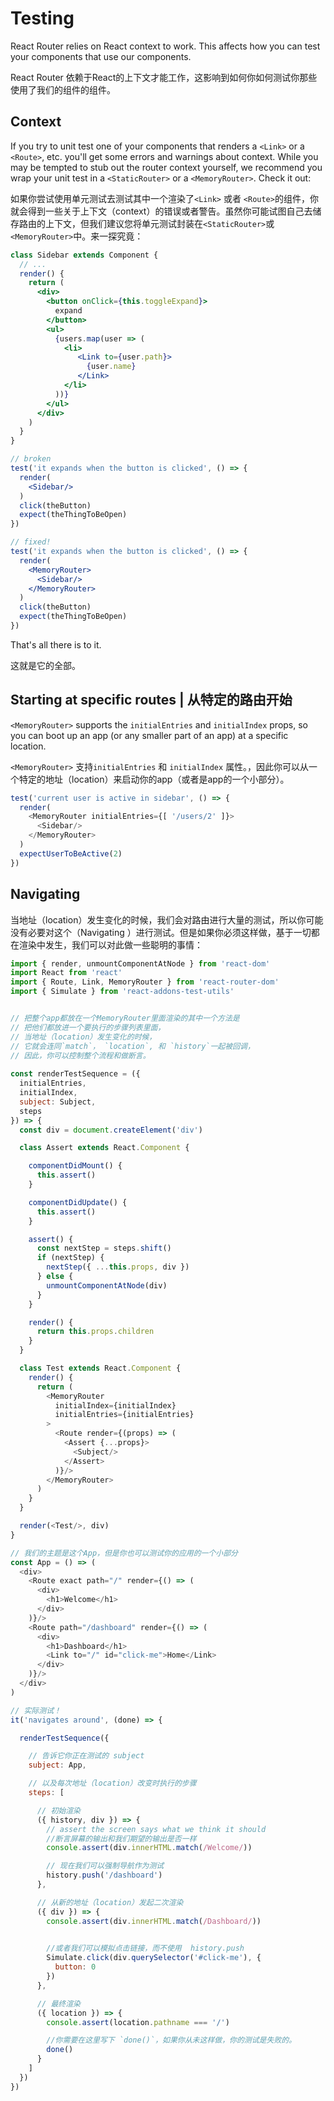 # Testing

React Router relies on React context to work. This affects how you can
test your components that use our components.

React Router 依赖于React的上下文才能工作，这影响到如何你如何测试你那些使用了我们的组件的组件。

## Context

If you try to unit test one of your components that renders a `<Link>` or a `<Route>`, etc. you'll get some errors and warnings about context.  While you may be tempted to stub out the router context yourself, we recommend you wrap your unit test in a `<StaticRouter>` or a `<MemoryRouter>`. Check it out:

如果你尝试使用单元测试去测试其中一个渲染了`<Link>` 或者 `<Route>`的组件，你就会得到一些关于上下文（context）的错误或者警告。虽然你可能试图自己去储存路由的上下文，但我们建议您将单元测试封装在`<StaticRouter>`或`<MemoryRouter>`中。来一探究竟：

```jsx
class Sidebar extends Component {
  // ...
  render() {
    return (
      <div>
        <button onClick={this.toggleExpand}>
          expand
        </button>
        <ul>
          {users.map(user => (
            <li>
               <Link to={user.path}>
                 {user.name}
               </Link>
            </li>
          ))}
        </ul>
      </div>
    )
  }
}

// broken
test('it expands when the button is clicked', () => {
  render(
    <Sidebar/>
  )
  click(theButton)
  expect(theThingToBeOpen)
})

// fixed!
test('it expands when the button is clicked', () => {
  render(
    <MemoryRouter>
      <Sidebar/>
    </MemoryRouter>
  )
  click(theButton)
  expect(theThingToBeOpen)
})
```

That's all there is to it.

这就是它的全部。

## Starting at specific routes | 从特定的路由开始

`<MemoryRouter>` supports the `initialEntries` and `initialIndex` props,
so you can boot up an app (or any smaller part of an app) at a specific
location.

`<MemoryRouter>` 支持`initialEntries` 和 `initialIndex` 属性。，因此你可以从一个特定的地址（location）来启动你的app（或者是app的一个小部分）。 


```js
test('current user is active in sidebar', () => {
  render(
    <MemoryRouter initialEntries={[ '/users/2' ]}>
      <Sidebar/>
    </MemoryRouter>
  )
  expectUserToBeActive(2)
})
```

## Navigating


当地址（location）发生变化的时候，我们会对路由进行大量的测试，所以你可能没有必要对这个（Navigating
）进行测试。但是如果你必须这样做，基于一切都在渲染中发生，我们可以对此做一些聪明的事情：

```js
import { render, unmountComponentAtNode } from 'react-dom'
import React from 'react'
import { Route, Link, MemoryRouter } from 'react-router-dom'
import { Simulate } from 'react-addons-test-utils'


// 把整个app都放在一个MemoryRouter里面渲染的其中一个方法是
// 把他们都放进一个要执行的步骤列表里面，
// 当地址（location）发生变化的时候，
// 它就会连同`match`， `location`, 和 `history`一起被回调，
// 因此，你可以控制整个流程和做断言。
 
const renderTestSequence = ({
  initialEntries,
  initialIndex,
  subject: Subject,
  steps
}) => {
  const div = document.createElement('div')

  class Assert extends React.Component {

    componentDidMount() {
      this.assert()
    }

    componentDidUpdate() {
      this.assert()
    }

    assert() {
      const nextStep = steps.shift()
      if (nextStep) {
        nextStep({ ...this.props, div })
      } else {
        unmountComponentAtNode(div)
      }
    }

    render() {
      return this.props.children
    }
  }

  class Test extends React.Component {
    render() {
      return (
        <MemoryRouter
          initialIndex={initialIndex}
          initialEntries={initialEntries}
        >
          <Route render={(props) => (
            <Assert {...props}>
              <Subject/>
            </Assert>
          )}/>
        </MemoryRouter>
      )
    }
  }

  render(<Test/>, div)
}

// 我们的主题是这个App，但是你也可以测试你的应用的一个小部分
const App = () => (
  <div>
    <Route exact path="/" render={() => (
      <div>
        <h1>Welcome</h1>
      </div>
    )}/>
    <Route path="/dashboard" render={() => (
      <div>
        <h1>Dashboard</h1>
        <Link to="/" id="click-me">Home</Link>
      </div>
    )}/>
  </div>
)

// 实际测试！
it('navigates around', (done) => {

  renderTestSequence({

    // 告诉它你正在测试的 subject
    subject: App,

    // 以及每次地址（location）改变时执行的步骤
    steps: [

      // 初始渲染
      ({ history, div }) => {
        // assert the screen says what we think it should
        //断言屏幕的输出和我们期望的输出是否一样
        console.assert(div.innerHTML.match(/Welcome/))

        // 现在我们可以强制导航作为测试
        history.push('/dashboard')
      },

      // 从新的地址（location）发起二次渲染
      ({ div }) => {
        console.assert(div.innerHTML.match(/Dashboard/))

 
        //或者我们可以模拟点击链接，而不使用  history.push
        Simulate.click(div.querySelector('#click-me'), {
          button: 0
        })
      },

      // 最终渲染
      ({ location }) => {
        console.assert(location.pathname === '/')

        //你需要在这里写下 `done()`，如果你从未这样做，你的测试是失败的。 
        done()
      }
    ]
  })
})
```


